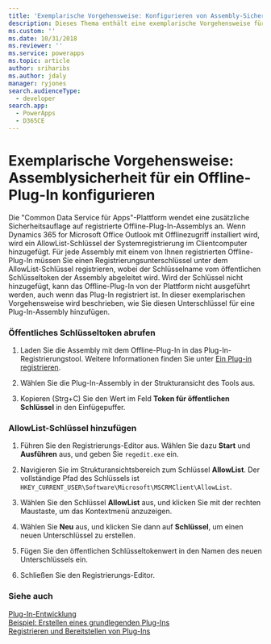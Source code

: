 ```yaml
---
title: 'Exemplarische Vorgehensweise: Konfigurieren von Assembly-Sicherheit für ein Offline-Plug-In (Common Data Service für Apps) | Microsoft Docs'
description: Dieses Thema enthält eine exemplarische Vorgehensweise für das Konfigurieren einer Assemblysicherheit für ein Offline-Plug-In.
ms.custom: ''
ms.date: 10/31/2018
ms.reviewer: ''
ms.service: powerapps
ms.topic: article
author: sriharibs
ms.author: jdaly
manager: ryjones
search.audienceType:
  - developer
search.app:
  - PowerApps
  - D365CE
---
```

# <a name="walkthrough-configure-assembly-security-for-an-offline-plug-in"></a>Exemplarische Vorgehensweise: Assemblysicherheit für ein Offline-Plug-In konfigurieren

Die "Common Data Service für Apps"-Plattform wendet eine zusätzliche Sicherheitsauflage auf registrierte Offline-Plug-In-Assemblys an. Wenn Dynamics 365 for Microsoft Office Outlook mit Offlinezugriff installiert wird, wird ein AllowList-Schlüssel der Systemregistrierung im Clientcomputer hinzugefügt. Für jede Assembly mit einem von Ihnen registrierten Offline-Plug-In müssen Sie einen Registrierungsunterschlüssel unter dem AllowList-Schlüssel registrieren, wobei der Schlüsselname vom öffentlichen Schlüsseltoken der Assembly abgeleitet wird. Wird der Schlüssel nicht hinzugefügt, kann das Offline-Plug-In von der Plattform nicht ausgeführt werden, auch wenn das Plug-In registriert ist. In dieser exemplarischen Vorgehensweise wird beschrieben, wie Sie diesen Unterschlüssel für eine Plug-In-Assembly hinzufügen.  
  
### <a name="get-the-public-key-token"></a>Öffentliches Schlüsseltoken abrufen  
  
1.  Laden Sie die Assembly mit dem Offline-Plug-In in das Plug-In-Registrierungstool. Weitere Informationen finden Sie unter [Ein Plug-in registrieren](../register-plug-in.md).  
  
2.  Wählen Sie die Plug-In-Assembly in der Strukturansicht des Tools aus.  
  
3.  Kopieren (Strg+C) Sie den Wert im Feld **Token für öffentlichen Schlüssel** in den Einfügepuffer.  
  
### <a name="add-an-allowlist-key"></a>AllowList-Schlüssel hinzufügen  
  
1.  Führen Sie den Registrierungs-Editor aus. Wählen Sie dazu **Start** und **Ausführen** aus, und geben Sie `regedit.exe` ein.  
  
2.  Navigieren Sie im Strukturansichtsbereich zum Schlüssel **AllowList**. Der vollständige Pfad des Schlüssels ist `HKEY_CURRENT_USER\Software\Microsoft\MSCRMClient\AllowList`.  
  
3.  Wählen Sie den Schlüssel **AllowList** aus, und klicken Sie mit der rechten Maustaste, um das Kontextmenü anzuzeigen.  
  
4.  Wählen Sie **Neu** aus, und klicken Sie dann auf **Schlüssel**, um einen neuen Unterschlüssel zu erstellen.  
  
5.  Fügen Sie den öffentlichen Schlüsseltokenwert in den Namen des neuen Unterschlüssels ein.  
  
6.  Schließen Sie den Registrierungs-Editor.  
  
### <a name="see-also"></a>Siehe auch  
 [Plug-In-Entwicklung](/dynamics365/customer-engagement/developer/plugin-development)   
 [Beispiel: Erstellen eines grundlegenden Plug-Ins](../org-service/samples/basic-followup-plugin.md)   
 [Registrieren und Bereitstellen von Plug-Ins](/dynamics365/customer-engagement/developer/register-deploy-plugins)